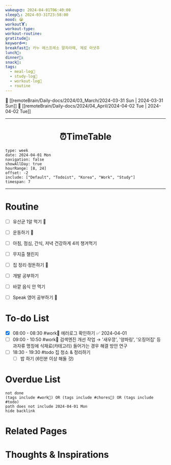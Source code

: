 ```yaml
---
wakeup🌞: 2024-04-01T06:40:00
sleep🌜: 2024-03-31T23:58:00
mood: 😭
workout🏋️: 
workout-type: 
workout-routine: 
gratitude🙏: 
keyword🗝️: 
breakfast🍳: 카누 에스프레소 말차라떼, 제로 아샷추
lunch🍚: 
dinner🥗: 
snack🍬: 
tags:
  - meal-log📝
  - study-log📓
  - workout-log💪
  - routine
---
```


🔺 [[remoteBrain/Daily-docs/2024/03_March/2024-03-31 Sun | 2024-03-31 Sun]]
🔻 [[remoteBrain/Daily-docs/2024/04_April/2024-04-02 Tue | 2024-04-02 Tue]]
___
<h1> <center>⏰TimeTable </center> </h1>

```gEvent
type: week
date: 2024-04-01 Mon
navigation: false
showAllDay: true
hourRange: [8, 24]
offset: -2
include: ["Default", "Todoist", "Korea", "Work", "Study"]
timespan: 7
```

--- 


# Routine 

- [ ] 유산균 1알 먹기 🔼 
- [ ] 운동하기 🔼
- [ ] 아침, 점심, 간식, 저녁 건강하게 4끼 챙겨먹기
- [ ] 무지출 챌린지 
- [ ] 집 정리·정돈하기 🔼
- [ ] 개발 공부하기
- [ ] 바깥 음식 안 먹기 
- [ ] Speak 영어 공부하기 🔼 


# To-do List

- [x] 08:00 - 08:30 #work💼 에러로그 확인하기 ✅ 2024-04-01
- [ ] 09:00 - 10:50 #work💼 검색엔진 개선 작업
	→ '새우깡', '양파링', '오징어집' 등 과자류 명칭에 식재료(카테고리) 들어가는 경우 해결 방안 연구 
- [ ] 18:30 - 19:30 #todo 집 청소 & 정리하기
	- [ ] 밥 하기 (6인분 이상 해둘 것)

# Overdue List
```tasks
not done
(tags include #work💼) OR (tags include #chores🧺) OR (tags include #todo)
path does not include 2024-04-01 Mon
hide backlink
```

# Related Pages



# Thoughts & Inspirations

